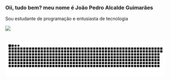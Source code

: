 ### Oii, tudo bem? meu nome é João Pedro Alcalde Guimarães
Sou estudante de programação e entusiasta de tecnologia

  <a href="https://github.com/alcaldeguima">
  <img height="180em" src="https://github-readme-stats.vercel.app/api?username=alcaldeguima&show_icons=true&theme=synthwave&include_all_commits=true&count_private=true"/> 
 
##

 ![Snake animation](https://github.com/alcaldeguima/alcaldeguima/blob/output/github-contribution-grid-snake.svg)
